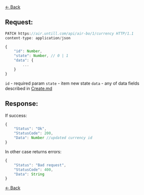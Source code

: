 [← Back](README.md)

## Request: 

```javascript
PATCH https://air.untill.com/api/air-bo/1/currency HTTP/1.1
content-type: application/json

{
    "id": Number,
    "state": Number, // 0 | 1
    "data": {
        ...
    }
}
```

`id` - required param
`state` - item new state
`data` - any of data fields described in [Create.md](Create.md)

## Response: 

If success:

```javascript 
{
    "Status": "Ok",
    "StatusCode": 200,
    "Data": Number //updated currency id
}
```

In other case returns errors:

```javascript
{
    "Status": "Bad request",
    "StatusCode": 400,
    "Data": String
}
```

[← Back](README.md)